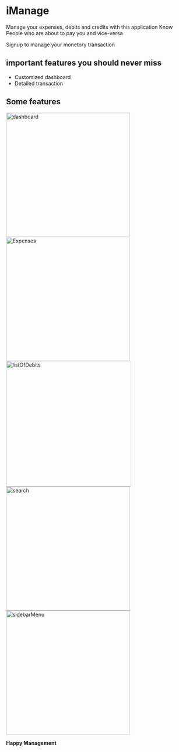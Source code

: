 # iManage
Manage your expenses, debits and credits with this application 
Know People who are about to pay you and vice-versa

Signup to manage your monetory transaction

## important features you should never miss
 - Customized dashboard
 - Detailed transaction 
 
## Some features

<img width="339" alt="dashboard" src="https://user-images.githubusercontent.com/50912668/135929270-e7913756-c0d6-4c64-ab70-4ca4ee959084.png">
<img width="339" alt="Expenses" src="https://user-images.githubusercontent.com/50912668/135929343-ebe9111b-7101-4f07-9b98-3cc3ba179a59.png">
<img width="343" alt="listOfDebits" src="https://user-images.githubusercontent.com/50912668/135929365-886425b7-b505-47b8-b55c-22043416ba6f.png">
<img width="339" alt="search" src="https://user-images.githubusercontent.com/50912668/135929369-d0d9b238-aebd-4d22-8886-ca914ba3caa2.png">
<img width="339" alt="sidebarMenu" src="https://user-images.githubusercontent.com/50912668/135929370-394de995-7f32-4581-b21c-5c18bb158ec8.png">

**Happy Management**
